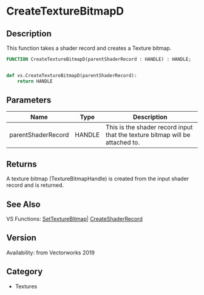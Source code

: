 # CreateTextureBitmapD

## Description
This function takes a shader record and creates a Texture bitmap.

```pascal
FUNCTION CreateTextureBitmapD(parentShaderRecord : HANDLE) : HANDLE;
```

```python

def vs.CreateTextureBitmapD(parentShaderRecord):
    return HANDLE
```

## Parameters
|Name|Type|Description|
|---|---|---|
|parentShaderRecord|HANDLE|This is the shader record input that the texture bitmap will be attached to.|

## Returns
A texture bitmap (TextureBitmapHandle) is created from the input shader record and is returned.

## See Also
VS Functions:
[SetTextureBitmap](SetTextureBitmap.md)| [CreateShaderRecord](CreateShaderRecord.md)

## Version
Availability: from Vectorworks 2019
## Category
* Textures

